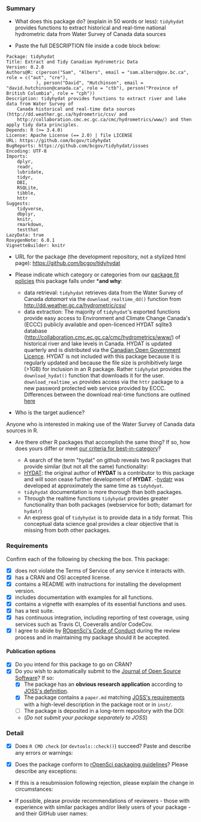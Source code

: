 ### Summary

-   What does this package do? (explain in 50 words or less): `tidyhydat` provides functions to extract historical and real-time national hydrometric data from Water Survey of Canada data sources

-   Paste the full DESCRIPTION file inside a code block below:

```
Package: tidyhydat
Title: Extract and Tidy Canadian Hydrometric Data
Version: 0.2.8
Authors@R: c(person("Sam", "Albers", email = "sam.albers@gov.bc.ca", role = c("aut", "cre"),
           ), person("David", "Hutchinson", email = "david.hutchinson@canada.ca", role = "ctb"), person("Province of British Columbia", role = "cph"))
Description: tidyhydat provides functions to extract river and lake data from Water Survey of 
    Canada historical and real-time data sources (http://dd.weather.gc.ca/hydrometric/csv/ and 
    http://collaboration.cmc.ec.gc.ca/cmc/hydrometrics/www/) and then apply tidy data principles.
Depends: R (>= 3.4.0)
License: Apache License (== 2.0) | file LICENSE
URL: https://github.com/bcgov/tidyhydat
BugReports: https://github.com/bcgov/tidyhydat/issues
Encoding: UTF-8
Imports:
    dplyr,
    readr,
    lubridate,
    tidyr,
    DBI,
    RSQLite,
    tibble,
    httr
Suggests:
    tidyverse,
    dbplyr,
    knitr,
    rmarkdown,
    testthat
LazyData: true
RoxygenNote: 6.0.1
VignetteBuilder: knitr

```

-   URL for the package (the development repository, not a stylized html page): https://github.com/bcgov/tidyhydat

- Please indicate which category or categories from our [package fit policies](https://github.com/ropensci/onboarding/blob/master/policies.md#package-fit) this package falls under ***and why**:

  - data retrieval: `tidyhydat` retrieves data from the Water Survey of Canada *datamart* via the `download_realtime_dd()` function from http://dd.weather.gc.ca/hydrometric/csv/
  - data extraction: The majority of `tidyhydat`'s exported functions provide easy access to Environment and Climate Change Canada's (ECCC) publicly available and open-licenced HYDAT sqlite3 database (http://collaboration.cmc.ec.gc.ca/cmc/hydrometrics/www/) of historical river and lake levels in Canada. HYDAT is updated quarterly and is distributed via the [Canadian Open Government Licence](https://github.com/bcgov/tidyhydat/blob/master/data-raw/HYDAT_internal_data/LICENSE.OGL-CAN-2.0). HYDAT is not included with this package because it is regularly updated and because the file size is prohibitively large (>1GB) for inclusion in an R package. Rather `tidyhydat` provides the `download_hydat()` function that downloads it for the user. `download_realtime_ws` provides access via the `httr` package to a new password protected web service provided by ECCC. Differences between the download real-time functions are outlined [here](https://github.com/bcgov/tidyhydat/blob/master/vignettes/tidyhydat.Rmd#compare-download_realtime_ws-and-download_realtime_dd)


-   Who is the target audience?  

Anyone who is interested in making use of the Water Survey of Canada data sources in R.

-   Are there other R packages that accomplish the same thing? If so, how does
yours differ or meet [our criteria for best-in-category](https://github.com/ropensci/onboarding/blob/master/policies.md#overlap)?

    - A search of the term "hydat" on github reveals two R packages that provide similar (but not all the same) functionality:
    - [HYDAT](https://github.com/CentreForHydrology/HYDAT): the original author of **HYDAT** is a contributor to this package and will soon cease further development of **HYDAT**. 
    -[hydatr](https://github.com/paleolimbot/hydatr) was developed at approximately the same time as `tidyhdyat`. 
    - `tidyhydat` documentation is more thorough than both packages.
    - Through the realtime functions `tidyhydat` provides greater functionality than both packages (webservice for both; datamart for `hydatr`)
    - An express goal of `tidyhydat` is to provide data in a tidy format. This conceptual data science goal provides a clear objective that is missing from both other packages. 

### Requirements

Confirm each of the following by checking the box.  This package:

- [x] does not violate the Terms of Service of any service it interacts with. 
- [x] has a CRAN and OSI accepted license.
- [x] contains a README with instructions for installing the development version. 
- [x] includes documentation with examples for all functions.
- [x] contains a vignette with examples of its essential functions and uses.
- [x] has a test suite.
- [x] has continuous integration, including reporting of test coverage, using services such as Travis CI, Coeveralls and/or CodeCov.
- [x] I agree to abide by [ROpenSci's Code of Conduct](https://github.com/ropensci/onboarding/blob/master/policies.md#code-of-conduct) during the review process and in maintaining my package should it be accepted.

#### Publication options

- [x] Do you intend for this package to go on CRAN?  
- [x] Do you wish to automatically submit to the [Journal of Open Source Software](http://joss.theoj.org/)? If so:
    - [x] The package has an **obvious research application** according to [JOSS's definition](http://joss.theoj.org/about#submission_requirements).
    - [x] The package contains a `paper.md` matching [JOSS's requirements](http://joss.theoj.org/about#paper_structure) with a high-level description in the package root or in `inst/`.
    - [ ] The package is deposited in a long-term repository with the DOI: 
    - (*Do not submit your package separately to JOSS*)

### Detail

- [x] Does `R CMD check` (or `devtools::check()`) succeed?  Paste and describe any errors or warnings:

- [x] Does the package conform to [rOpenSci packaging guidelines](https://github.com/ropensci/onboarding/blob/master/packaging_guide.md)? Please describe any exceptions:

- If this is a resubmission following rejection, please explain the change in circumstances:

- If possible, please provide recommendations of reviewers - those with experience with similar packages and/or likely users of your package - and their GitHub user names:

